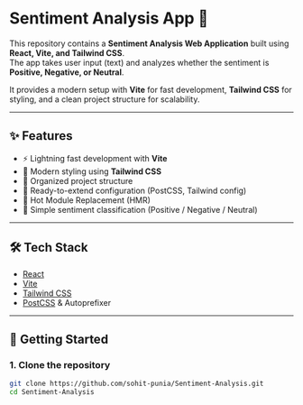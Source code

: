 # Sentiment Analysis App 🎯

This repository contains a **Sentiment Analysis Web Application** built using **React, Vite, and Tailwind CSS**.  
The app takes user input (text) and analyzes whether the sentiment is **Positive, Negative, or Neutral**.  

It provides a modern setup with **Vite** for fast development, **Tailwind CSS** for styling, and a clean project structure for scalability.  

---

## ✨ Features
- ⚡ Lightning fast development with **Vite**
- 🎨 Modern styling using **Tailwind CSS**
- 📂 Organized project structure
- 🔧 Ready-to-extend configuration (PostCSS, Tailwind config)
- 🔄 Hot Module Replacement (HMR)
- 🧠 Simple sentiment classification (Positive / Negative / Neutral)

---

## 🛠️ Tech Stack
- [React](https://react.dev/)
- [Vite](https://vitejs.dev/)
- [Tailwind CSS](https://tailwindcss.com/)
- [PostCSS](https://postcss.org/) & Autoprefixer

---

## 🚀 Getting Started

### 1. Clone the repository
```bash
git clone https://github.com/sohit-punia/Sentiment-Analysis.git
cd Sentiment-Analysis

